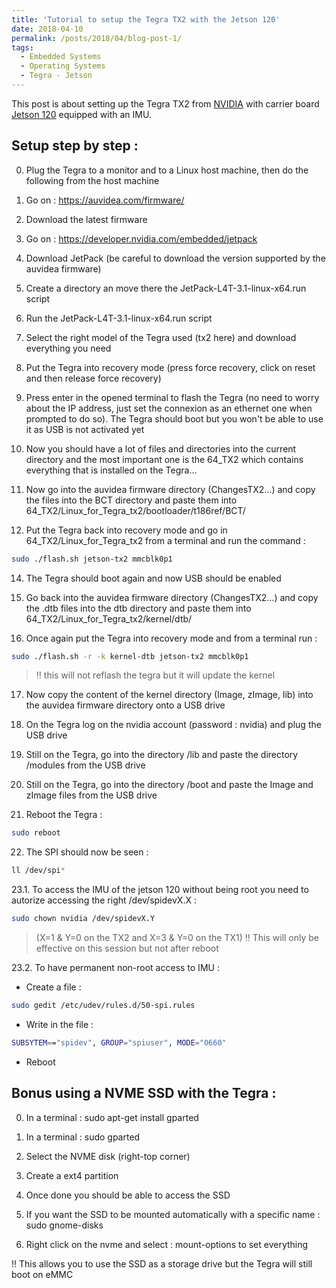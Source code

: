 ```yaml
---
title: 'Tutorial to setup the Tegra TX2 with the Jetson 120'
date: 2018-04-10
permalink: /posts/2018/04/blog-post-1/
tags:
  - Embedded Systems
  - Operating Systems
  - Tegra - Jetson
---
```


This post is about setting up the Tegra TX2 from [NVIDIA](https://devblogs.nvidia.com/jetson-tx2-delivers-twice-intelligence-edge/) with carrier board [Jetson 120](https://auvidea.com/product/70714/) equipped with an IMU.

Setup step by step :
---------------------------------------

0. Plug the Tegra to a monitor and to a Linux host machine, then do the following from the host machine

1. Go on : https://auvidea.com/firmware/

2. Download the latest firmware

3. Go on : https://developer.nvidia.com/embedded/jetpack

4. Download JetPack (be careful to download the version supported by the auvidea firmware)

5. Create a directory an move there the JetPack-L4T-3.1-linux-x64.run script

6. Run the JetPack-L4T-3.1-linux-x64.run script

7. Select the right model of the Tegra used (tx2 here) and download everything you need

8. Put the Tegra into recovery mode (press force recovery, click on reset and then release force recovery)

9. Press enter in the opened terminal to flash the Tegra (no need to worry about the IP address, just set the connexion as an ethernet one when prompted to do so). The Tegra should boot but you won't be able to use it as USB is not activated yet

10. Now you should have a lot of files and directories into the current directory and the most important one is the 64_TX2 which contains everything that is installed on the Tegra...

11. Now go into the auvidea firmware directory (ChangesTX2...) and copy the files into the BCT directory and paste them into 64_TX2/Linux_for_Tegra_tx2/bootloader/t186ref/BCT/

13. Put the Tegra back into recovery mode and go in 64_TX2/Linux_for_Tegra_tx2 from a terminal and run the command : 
```bash
sudo ./flash.sh jetson-tx2 mmcblk0p1
``` 

14. The Tegra should boot again and now USB should be enabled

15. Go back into the auvidea firmware directory (ChangesTX2...) and copy the .dtb files into the dtb directory and paste them into 64_TX2/Linux_for_Tegra_tx2/kernel/dtb/

16. Once again put the Tegra into recovery mode and from a terminal run :

```bash
sudo ./flash.sh -r -k kernel-dtb jetson-tx2 mmcblk0p1
``` 
> :bangbang: this will not reflash the tegra but it will update the kernel

17. Now copy the content of the kernel directory (Image, zImage, lib) into the auvidea firmware directory onto a USB drive

18. On the Tegra log on the nvidia account (password : nvidia) and plug the USB drive

19. Still on the Tegra, go into the directory /lib and paste the directory /modules from the USB drive

20. Still on the Tegra, go into the directory /boot and paste the Image and zImage files from the USB drive

21. Reboot the Tegra : 
```bash
sudo reboot
```

22. The SPI should now be seen : 
```bash
ll /dev/spi*
```

23.1. To access the IMU of the jetson 120 without being root you need to autorize accessing the right /dev/spidevX.X :
```bash
sudo chown nvidia /dev/spidevX.Y
```
> (X=1 & Y=0 on the TX2 and X=3 & Y=0 on the TX1)
:bangbang: This will only be effective on this session but not after reboot

23.2. To have permanent non-root access to IMU :

  * Create a file : 
  ```bash
  sudo gedit /etc/udev/rules.d/50-spi.rules
  ```
  * Write in the file : 
  ```bash
  SUBSYTEM=="spidev", GROUP="spiuser", MODE="0660"
  ```
  * Reboot



Bonus using a NVME SSD with the Tegra :
---------------------------------------

0. In a terminal : sudo apt-get install gparted

1. In a terminal : sudo gparted

2. Select the NVME disk (right-top corner)

3. Create a ext4 partition

4. Once done you should be able to access the SSD

5. If you want the SSD to be mounted automatically with a specific name : sudo gnome-disks

6. Right click on the nvme and select : mount-options to set everything

:bangbang: This allows you to use the SSD as a storage drive but the Tegra will still boot on eMMC

